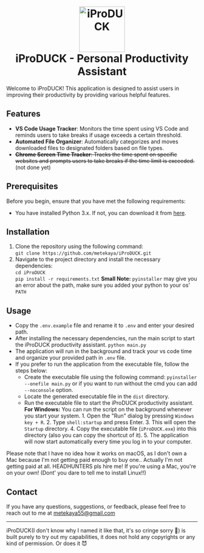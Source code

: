 <h1 align="center">
    <img height="120" alt="iProDUCK" src="assets/iProDUCK.ico" />
    <br>
    iProDUCK - Personal Productivity Assistant
</h1>

Welcome to iProDUCK! This application is designed to assist users in improving their productivity by providing various helpful features.

## Features

- **VS Code Usage Tracker**: Monitors the time spent using VS Code and reminds users to take breaks if usage exceeds a certain threshold.
- **Automated File Organizer**: Automatically categorizes and moves downloaded files to designated folders based on file types.
- ~~**Chrome Screen Time Tracker**: Tracks the time spent on specific websites and prompts users to take breaks if the time limit is exceeded.~~ (not done yet)

## Prerequisites

Before you begin, ensure that you have met the following requirements:

- You have installed Python 3.x. If not, you can download it from [here](https://www.python.org/).

## Installation

1. Clone the repository using the following command:\
   `git clone https://github.com/metekaya/iProDUCK.git`
2. Navigate to the project directory and install the necessary dependencies:\
   `cd iProDUCK`\
   `pip install -r requirements.txt`
   **Small Note:** `pyinstaller` may give you an error about the path, make sure you added your python to your os' `PATH`

## Usage

- Copy the `.env.example` file and rename it to `.env` and enter your desired path.
- After installing the necessary dependencies, run the main script to start the iProDUCK productivity assistant.
  `python main.py`
- The application will run in the background and track your vs code time and organize your provided path in `.env` file.
- If you prefer to run the application from the executable file, follow the steps below:
  - Create the executable file using the following command: `pyinstaller --onefile main.py` or if you want to run without the cmd you can add `--noconsole` option.
  - Locate the generated executable file in the `dist` directory.
  - Run the executable file to start the iProDUCK productivity assistant.
    **For Windows:** You can run the script on the background whenever you start your system. 1. Open the "Run" dialog by pressing `Windows key + R`. 2. Type `shell:startup` and press Enter. 3. This will open the `Startup` directory. 4. Copy the executable file (`iProDUCK.exe`) into this directory (also you can copy the shortcut of it). 5. The application will now start automatically every time you log in to your computer.

Please note that I have no idea how it works on macOS, as I don't own a Mac because I'm not getting paid enough to buy one.. Actually I'm not getting paid at all. HEADHUNTERS pls hire me! If you're using a Mac, you're on your own! (Dont' you dare to tell me to install Linux!!)

## Contact

If you have any questions, suggestions, or feedback, please feel free to reach out to me at [metekaya55@gmail.com](mailto:metekaya55@gmail.com)

---

iProDUCK(I don't know why I named it like that, it's so cringe sorry 🤣) is built purely to try out my capabilities, it does not hold any copyrights or any kind of permission. Or does it 😈
